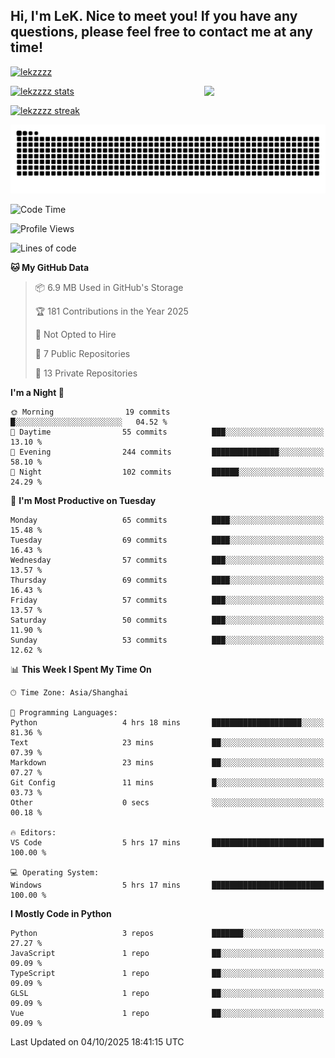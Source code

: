 ## Hi, I'm LeK. Nice to meet you! If you have any questions, please feel free to contact me at any time!

<p align="left"> <a href="https://github.com/ryo-ma/github-profile-trophy"><img src="https://github-profile-trophy.vercel.app/?username=lekzzzz" alt="lekzzzz" /></a> </p>

<img align="right" width="38.5%" src="https://github.com/LeKZzzz/LeKZzzz/blob/master/img/img_1_1.gif"/>

<a href="https://github.com/LeKZzzz"><img width="58%" src="https://github-readme-stats.vercel.app/api?username=lekzzzz&show_icons=true&locale=en" alt="lekzzzz stats"></a>

<a href="https://github.com/LeKZzzz"><img width="58%" src="https://github-readme-streak-stats.herokuapp.com/?user=lekzzzz&" alt="lekzzzz streak"></a>


![snake](https://raw.githubusercontent.com/LeKZzzz/LeKZzzz/output/github-contribution-grid-snake.svg)


<!--START_SECTION:waka-->
![Code Time](http://img.shields.io/badge/Code%20Time-642%20hrs%2012%20mins-blue)

![Profile Views](http://img.shields.io/badge/Profile%20Views-0-blue)

![Lines of code](https://img.shields.io/badge/From%20Hello%20World%20I%27ve%20Written-3.8%20million%20lines%20of%20code-blue)

**🐱 My GitHub Data** 

> 📦 6.9 MB Used in GitHub's Storage 
 > 
> 🏆 181 Contributions in the Year 2025
 > 
> 🚫 Not Opted to Hire
 > 
> 📜 7 Public Repositories 
 > 
> 🔑 13 Private Repositories 
 > 
**I'm a Night 🦉** 

```text
🌞 Morning                19 commits          █░░░░░░░░░░░░░░░░░░░░░░░░   04.52 % 
🌆 Daytime                55 commits          ███░░░░░░░░░░░░░░░░░░░░░░   13.10 % 
🌃 Evening                244 commits         ███████████████░░░░░░░░░░   58.10 % 
🌙 Night                  102 commits         ██████░░░░░░░░░░░░░░░░░░░   24.29 % 
```
📅 **I'm Most Productive on Tuesday** 

```text
Monday                   65 commits          ████░░░░░░░░░░░░░░░░░░░░░   15.48 % 
Tuesday                  69 commits          ████░░░░░░░░░░░░░░░░░░░░░   16.43 % 
Wednesday                57 commits          ███░░░░░░░░░░░░░░░░░░░░░░   13.57 % 
Thursday                 69 commits          ████░░░░░░░░░░░░░░░░░░░░░   16.43 % 
Friday                   57 commits          ███░░░░░░░░░░░░░░░░░░░░░░   13.57 % 
Saturday                 50 commits          ███░░░░░░░░░░░░░░░░░░░░░░   11.90 % 
Sunday                   53 commits          ███░░░░░░░░░░░░░░░░░░░░░░   12.62 % 
```


📊 **This Week I Spent My Time On** 

```text
🕑︎ Time Zone: Asia/Shanghai

💬 Programming Languages: 
Python                   4 hrs 18 mins       ████████████████████░░░░░   81.36 % 
Text                     23 mins             ██░░░░░░░░░░░░░░░░░░░░░░░   07.39 % 
Markdown                 23 mins             ██░░░░░░░░░░░░░░░░░░░░░░░   07.27 % 
Git Config               11 mins             █░░░░░░░░░░░░░░░░░░░░░░░░   03.73 % 
Other                    0 secs              ░░░░░░░░░░░░░░░░░░░░░░░░░   00.18 % 

🔥 Editors: 
VS Code                  5 hrs 17 mins       █████████████████████████   100.00 % 

💻 Operating System: 
Windows                  5 hrs 17 mins       █████████████████████████   100.00 % 
```

**I Mostly Code in Python** 

```text
Python                   3 repos             ███████░░░░░░░░░░░░░░░░░░   27.27 % 
JavaScript               1 repo              ██░░░░░░░░░░░░░░░░░░░░░░░   09.09 % 
TypeScript               1 repo              ██░░░░░░░░░░░░░░░░░░░░░░░   09.09 % 
GLSL                     1 repo              ██░░░░░░░░░░░░░░░░░░░░░░░   09.09 % 
Vue                      1 repo              ██░░░░░░░░░░░░░░░░░░░░░░░   09.09 % 
```




 Last Updated on 04/10/2025 18:41:15 UTC
<!--END_SECTION:waka-->
